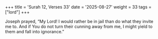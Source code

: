+++
title = 'Surah 12, Verses 33'
date = '2025-08-27'
weight = 33
tags = ["lord"]
+++

Joseph prayed, “My Lord! I would rather be in jail than do what they invite me to. And if You do not turn their cunning away from me, I might yield to them and fall into ignorance.”